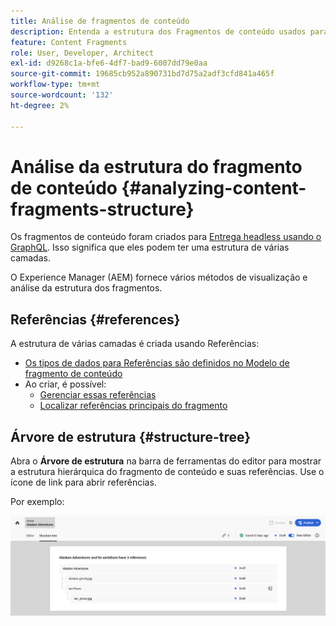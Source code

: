 ```yaml
---
title: Análise de fragmentos de conteúdo
description: Entenda a estrutura dos Fragmentos de conteúdo usados para a entrega de conteúdo. Isso fornece informações relevantes para entrega headless e criação de página.
feature: Content Fragments
role: User, Developer, Architect
exl-id: d9268c1a-bfe6-4df7-bad9-6007dd79e0aa
source-git-commit: 19685cb952a890731bd7d75a2adf3cfd841a465f
workflow-type: tm+mt
source-wordcount: '132'
ht-degree: 2%

---
```


# Análise da estrutura do fragmento de conteúdo {#analyzing-content-fragments-structure}

Os fragmentos de conteúdo foram criados para [Entrega headless usando o GraphQL](/help/sites-cloud/administering/content-fragments/content-delivery-with-graphql.md). Isso significa que eles podem ter uma estrutura de várias camadas.

O Experience Manager (AEM) fornece vários métodos de visualização e análise da estrutura dos fragmentos.

## Referências {#references}

A estrutura de várias camadas é criada usando Referências:

* [Os tipos de dados para Referências são definidos no Modelo de fragmento de conteúdo](/help/sites-cloud/administering/content-fragments/content-fragment-models.md#using-references-to-form-nested-content)
* Ao criar, é possível:
   * [Gerenciar essas referências](/help/sites-cloud/administering/content-fragments/authoring.md##manage-references)
   * [Localizar referências principais do fragmento](/help/sites-cloud/administering/content-fragments/managing.md#parent-references-fragment)

## Árvore de estrutura {#structure-tree}

Abra o **Árvore de estrutura** na barra de ferramentas do editor para mostrar a estrutura hierárquica do fragmento de conteúdo e suas referências. Use o ícone de link para abrir referências.

Por exemplo:

![Editor de fragmento de conteúdo — Árvore de estrutura](assets/cf-authoring-structure-tree.png)
